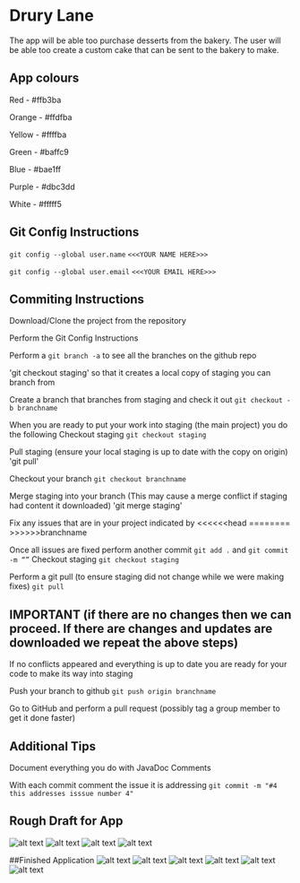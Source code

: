 # Drury Lane 
The app will be able too purchase desserts from the bakery.
The user will be able too create a custom cake that can be sent to the bakery
to make.

## App colours
Red - #ffb3ba

Orange - #ffdfba

Yellow - #ffffba

Green - #baffc9

Blue - #bae1ff

Purple - #dbc3dd

White - #fffff5

## Git Config Instructions
`git config --global user.name` `<<<YOUR NAME HERE>>>`

`git config --global user.email` `<<<YOUR EMAIL HERE>>>`

## Commiting Instructions

Download/Clone the project from the repository

Perform the Git Config Instructions

Perform a `git branch -a` to see all the branches on the github repo

'git checkout staging' so that it creates a local copy of staging you can branch from

Create a branch that branches from staging and check it out `git checkout -b branchname`

When you are ready to put your work into staging (the main project) you do the following
Checkout staging `git checkout staging`

Pull staging (ensure your local staging is up to date with the copy on origin) 'git pull'

Checkout your branch `git checkout branchname`

Merge staging into your branch (This may cause a merge conflict if staging had content it downloaded) 'git merge staging'

Fix any issues that are in your project indicated by <<<<<<head ======== >>>>>>branchname

Once all issues are fixed perform another commit `git add .` and `git commit -m “”`
Checkout staging `git checkout staging`

Perform a git pull (to ensure staging did not change while we were making fixes) `git pull`

##  IMPORTANT (if there are no changes then we can proceed. If there are changes and updates are downloaded we repeat the above steps)

If no conflicts appeared and everything is up to date you are ready for your code to make its way into staging

Push your branch to github  `git push origin branchname`

Go to GitHub and perform a pull request (possibly tag a group member to get it done faster)

## Additional Tips
Document everything you do with JavaDoc Comments

With each commit comment the issue it is addressing `git commit -m "#4 this addresses isssue number 4"`


## Rough Draft for App
![alt text](https://user-images.githubusercontent.com/8884041/33664353-4d05b1c2-da61-11e7-88ec-7023001d7f08.png)
![alt text](https://user-images.githubusercontent.com/8884041/33664354-4d116922-da61-11e7-8f90-bbb583483996.png)
![alt text](https://user-images.githubusercontent.com/8884041/33664354-4d116922-da61-11e7-8f90-bbb583483996.png)
![alt text](https://user-images.githubusercontent.com/8884041/33674053-7a6eace8-da7c-11e7-85ac-ed3b2bb04d4e.png)

##Finished Application
![alt text](https://github.com/Abazzi/AndroidProject/blob/staging/Screenshot_1516163683.png)
![alt text](https://github.com/Abazzi/AndroidProject/blob/staging/Screenshot_1516229799.png)
![alt text](https://github.com/Abazzi/AndroidProject/blob/staging/Screenshot_1516229815.png)
![alt text](https://github.com/Abazzi/AndroidProject/blob/staging/Screenshot_1516229822.png)
![alt text](https://github.com/Abazzi/AndroidProject/blob/staging/Screenshot_1516229889.png)
![alt text](https://github.com/Abazzi/AndroidProject/blob/staging/Screenshot_1516229894.png)

